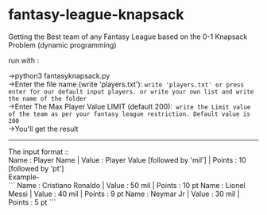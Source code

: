# fantasy-league-knapsack
Getting the Best team of any Fantasy League based on the 0-1 Knapsack Problem (dynamic programming)

run with :

->python3 fantasyknapsack.py<br>
->Enter the file name (write 'players.txt'): ```write 'players.txt' or press enter for our default input players. or write your own list and write the name of the folder```<br>
->Enter The Max Player Value LIMIT (default 200):``` write the Limit value of the team as per your fantasy league restriction. Default value is 200```<br>
->You'll get the result

<hr>
The input format ::<br>
Name : Player Name | Value : Player Value [followed by 'mil'] | Points : 10 [followed by 'pt']<br>
Example- <br>
```
Name : Cristiano Ronaldo | Value : 50 mil | Points : 10 pt
Name : Lionel Messi | Value : 40 mil | Points : 9 pt
Name : Neymar Jr | Value : 30 mil | Points : 5 pt
```
